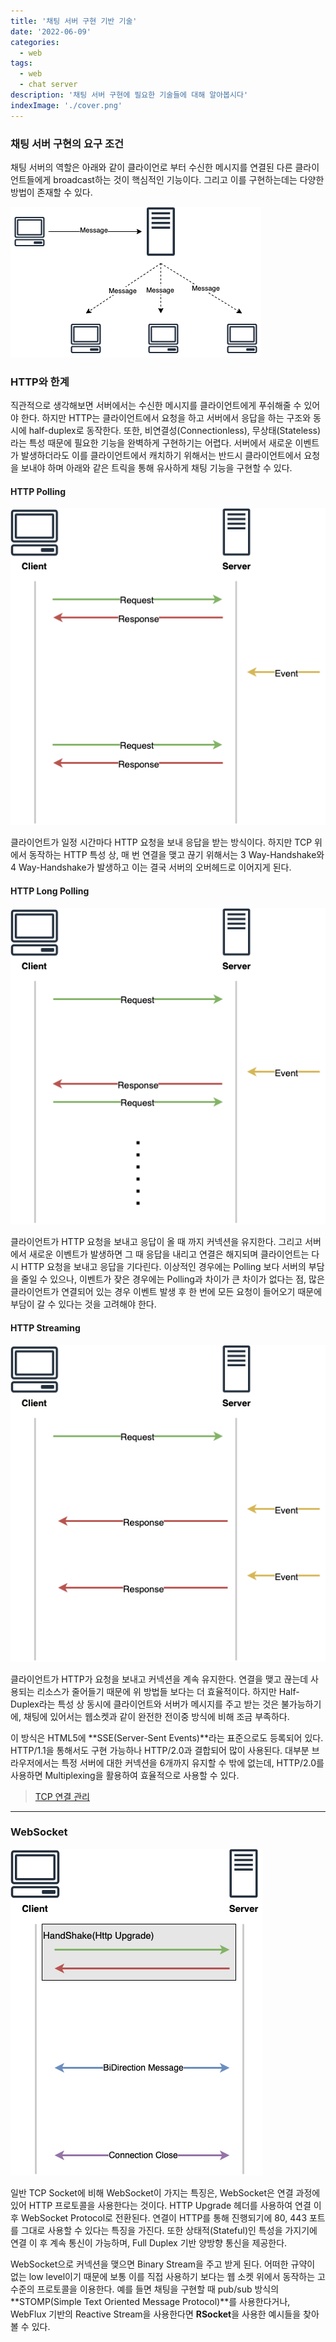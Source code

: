 ```yaml
---
title: '채팅 서버 구현 기반 기술'
date: '2022-06-09'
categories:
  - web
tags:
  - web
  - chat server
description: '채팅 서버 구현에 필요한 기술들에 대해 알아봅시다'
indexImage: './cover.png'
---
```


### 채팅 서버 구현의 요구 조건  

채팅 서버의 역할은 아래와 같이 클라이언로 부터 수신한 메시지를 연결된 다른 클라이언트들에게 broadcast하는 것이 핵심적인 기능이다. 
그리고 이를 구현하는데는 다양한 방법이 존재할 수 있다. 

![broadcast](broadcast.png)

### HTTP와 한계  

직관적으로 생각해보면 서버에서는 수신한 메시지를 클라이언트에게 푸쉬해줄 수 있어야 한다. 
하지만 HTTP는 클라이언트에서 요청을 하고 서버에서 응답을 하는 구조와 동시에 half-duplex로 동작한다. 
또한, 비연결성(Connectionless), 무상태(Stateless)라는 특성 때문에 필요한 기능을 완벽하게 구현하기는 어렵다. 
서버에서 새로운 이벤트가 발생하더라도 이를 클라이언트에서 캐치하기 위해서는 반드시 클라이언트에서 요청을 보내야 하며 아래와 같은 트릭을 통해 유사하게 채팅 기능을 구현할 수 있다. 

#### HTTP Polling  

![polling](polling.png)

클라이언트가 일정 시간마다 HTTP 요청을 보내 응답을 받는 방식이다. 
하지만 TCP 위에서 동작하는 HTTP 특성 상, 
매 번 연결을 맺고 끊기 위해서는 3 Way-Handshake와 4 Way-Handshake가 발생하고 이는 결국 서버의 오버헤드로 이어지게 된다. 

#### HTTP Long Polling  

![long-polling](long-polling.png)

클라이언트가 HTTP 요청을 보내고 응답이 올 때 까지 커넥션을 유지한다. 
그리고 서버에서 새로운 이벤트가 발생하면 그 때 응답을 내리고 연결은 해지되며 클라이언트는 다시 HTTP 요청을 보내고 응답을 기다린다. 
이상적인 경우에는 Polling 보다 서버의 부담을 줄일 수 있으나, 
이벤트가 잦은 경우에는 Polling과 차이가 큰 차이가 없다는 점, 많은 클라이언트가 연결되어 있는 경우 이벤트 발생 후 한 번에 모든 요청이 들어오기 때문에 부담이 갈 수 있다는 것을 고려해야 한다. 

#### HTTP Streaming  

![http-streaming](http-streaming.png)

클라이언트가 HTTP가 요청을 보내고 커넥션을 계속 유지한다. 
연결을 맺고 끊는데 사용되는 리소스가 줄어들기 때문에 위 방법들 보다는 더 효율적이다. 
하지만 Half-Duplex라는 특성 상 동시에 클라이언트와 서버가 메시지를 주고 받는 것은 불가능하기에, 
채팅에 있어서는 웹소켓과 같이 완전한 전이중 방식에 비해 조금 부족하다. 

이 방식은 HTML5에 **SSE(Server-Sent Events)**라는 표준으로도 등록되어 있다. 
HTTP/1.1을 통해서도 구현 가능하나 HTTP/2.0과 결합되어 많이 사용된다. 
대부분 브라우저에서는 특정 서버에 대한 커넥션을 6개까지 유지할 수 밖에 없는데, 
HTTP/2.0를 사용하면 Multiplexing을 활용하여 효율적으로 사용할 수 있다. 

> [TCP 연결 관리](https://stalker5217.netflify.app/network/tcp-connection)

----------

### WebSocket

![websocket-handshake](websocket-handshake.png)

일반 TCP Socket에 비해 WebSocket이 가지는 특징은, WebSocket은 연결 과정에 있어 HTTP 프로토콜을 사용한다는 것이다. 
HTTP Upgrade 헤더를 사용하여 연결 이 후 WebSocket Protocol로 전환된다. 
연결이 HTTP를 통해 진행되기에 80, 443 포트를 그대로 사용할 수 있다는 특징을 가진다. 
또한 상태적(Stateful)인 특성을 가지기에 연결 이 후 계속 통신이 가능하며, Full Duplex 기반 양방향 통신을 제공한다. 

WebSocket으로 커넥션을 맺으면 Binary Stream을 주고 받게 된다. 
어떠한 규약이 없는 low level이기 때문에 보통 이를 직접 사용하기 보다는 웹 소켓 위에서 동작하는 고수준의 프로토콜을 이용한다. 
예를 들면 채팅을 구현할 때 pub/sub 방식의 **STOMP(Simple Text Oriented Message Protocol)**를 사용한다거나, 
WebFlux 기반의 Reactive Stream을 사용한다면 **RSocket**을 사용한 예시들을 찾아볼 수 있다.  